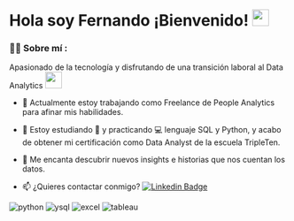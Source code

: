 <!-- [![](https://img.shields.io/badge/LinkedIn-0077B5?style=for-the-badge&logo=linkedin&logoColor=white)](https://www.linkedin.com/in/fernando-ojeda-data-analyst/)
-->

<h1>
  Hola soy Fernando ¡Bienvenido!
  <img decoding="async" src="https://media.giphy.com/media/hvRJCLFzcasrR4ia7z/giphy.gif" width="30px"/>
</h1>
 <div id="header" align="left">

### :man_technologist: Sobre mí :
Apasionado de la tecnología y disfrutando de una transición laboral al Data Analytics <img decoding="async" src="https://media.giphy.com/media/WUlplcMpOCEmTGBtBW/giphy.gif" width="30">

* :telescope: Actualmente estoy trabajando como Freelance de People Analytics para afinar mis habilidades.

* :seedling: Estoy estudiando :blue_book: y practicando :computer: lenguaje SQL y Python, y acabo de obtener mi certificación como Data Analyst de la escuela TripleTen.

* :heartbeat: Me encanta descubrir nuevos insights e historias que nos cuentan los datos.

* :mailbox: ¿Quieres contactar conmigo? [![Linkedin Badge](https://img.shields.io/badge/-Fernando-blue?style=flat&logo=Linkedin&logoColor=white)](https://www.linkedin.com/in/fernando-ojeda-data-analyst/)

<div id="header" align="left">
    <img decoding="async" src="https://img.shields.io/badge/Python-3776AB?style=for-the-badge&logo=python&logoColor=white" alt="python"/>
  </a>
    <img decoding="async" src="https://img.shields.io/badge/MySQL-6DB33F?style=for-the-badge&logo=sql&logoColor=white" alt="ysql"/>
  </a>
 <img decoding="async" src="https://img.shields.io/badge/Microsoft_Excel-217346?style=for-the-badge&logo=microsoft-excel&logoColor=white" alt="excel"/>
  </a>
 <img decoding="async" src="https://img.shields.io/badge/Power_BI-FFBE00?style=for-the-badge&logo=tableau&logoColor=white" alt="tableau"/>
  </a>

</div>

<!--
**MaXiM1984fer/MaXiM1984fer** is a ✨ _special_ ✨ repository because its `README.md` (this file) appears on your GitHub profile.

Here are some ideas to get you started:

- 🔭 I’m currently working on ...
- 🌱 I’m currently learning ...
- 👯 I’m looking to collaborate on ...
- 🤔 I’m looking for help with ...
- 💬 Ask me about ...
- 📫 How to reach me: ...
- 😄 Pronouns: ...
- ⚡ Fun fact: ...
-->
